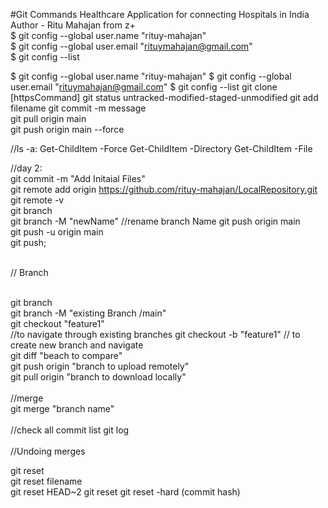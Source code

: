 #Git Commands 
Healthcare Application for connecting Hospitals in India
Author - Ritu Mahajan from z+
<br>
$ git config --global user.name "rituy-mahajan"
<br>
$ git config --global user.email "rituymahajan@gmail.com"
<br>
$ git config --list
<br>

$ git config --global user.name "rituy-mahajan"
$ git config --global user.email "rituymahajan@gmail.com"
$ git config --list
git clone [httpsCommand]
git status
untracked-modified-staged-unmodified
git add filename
git commit -m message
<br>
git pull origin main
<br>
 git push origin main --force

//ls -a:
 Get-ChildItem -Force
 Get-ChildItem -Directory
 Get-ChildItem -File
<br>

 //day 2:  
 git commit -m "Add Initaial Files"
 <br>
 git remote add origin https://github.com/rituy-mahajan/LocalRepository.git
 <br>
  git remote -v
  <br>
  git branch
  <br>
  git branch -M "newName"   //rename branch Name
  git push origin main <br>
  git push -u origin main <br>
  git push;
  <br>
  <br>
  
// Branch

<br>
git branch <br>
git branch -M "existing Branch /main" <br>
git checkout "feature1" <br>  //to navigate through existing branches
 git checkout -b "feature1"  // to create new branch and navigate
<br>
git diff "beach to compare"
<br>
git push origin "branch to upload remotely"
<br>
git pull origin "branch to download locally"
<br><br>
//merge
<br>
git merge "branch name"
<br><br>
//check all commit list
git log
<br><br>
//Undoing merges

git reset<br>
git reset filename<br>
git reset HEAD~2
git reset <commit hash>
git reset -hard (commit hash)



